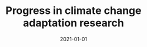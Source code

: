 ---
title: "Progress in climate change adaptation research"
collection: publications
permalink: /publication/24
date: 2021-01-01
venue: 'Environmental Research Letters'
paperurl: 'http://academicpages.github.io/files/paper1.pdf'
citation: 'Sietsma, Anne J., Ford, James D., <b>Callaghan, Max W.</b>, Minx, Jan C.. (2021). &quot;Progress in climate change adaptation research.&quot; <i>Environmental Research Letters</i>. 16(5).'
---